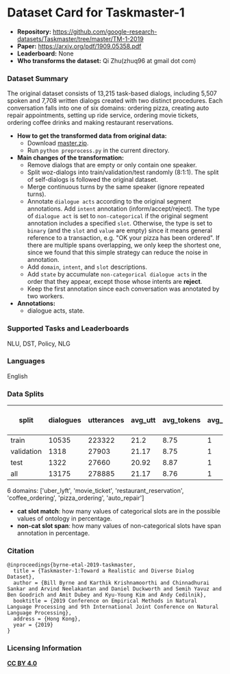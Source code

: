# Dataset Card for Taskmaster-1

- **Repository:** https://github.com/google-research-datasets/Taskmaster/tree/master/TM-1-2019
- **Paper:** https://arxiv.org/pdf/1909.05358.pdf
- **Leaderboard:** None
- **Who transforms the dataset:** Qi Zhu(zhuq96 at gmail dot com)

### Dataset Summary

The original dataset consists of 13,215 task-based dialogs, including 5,507 spoken and 7,708 written dialogs created with two distinct procedures. Each conversation falls into one of six domains: ordering pizza, creating auto repair appointments, setting up ride service, ordering movie tickets, ordering coffee drinks and making restaurant reservations.

- **How to get the transformed data from original data:** 
  - Download [master.zip](https://github.com/google-research-datasets/Taskmaster/archive/refs/heads/master.zip).
  - Run `python preprocess.py` in the current directory.
- **Main changes of the transformation:**
  - Remove dialogs that are empty or only contain one speaker.
  - Split woz-dialogs into train/validation/test randomly (8:1:1). The split of self-dialogs is followed the original dataset.
  - Merge continuous turns by the same speaker (ignore repeated turns).
  - Annotate `dialogue acts` according to the original segment annotations. Add `intent` annotation (inform/accept/reject). The type of `dialogue act` is set to `non-categorical` if the original segment annotation includes a specified `slot`. Otherwise, the type is set to `binary` (and the `slot` and `value` are empty) since it means general reference to a transaction, e.g. "OK your pizza has been ordered". If there are multiple spans overlapping, we only keep the shortest one, since we found that this simple strategy can reduce the noise in annotation.
  - Add `domain`, `intent`, and `slot` descriptions.
  - Add `state` by accumulate `non-categorical dialogue acts` in the order that they appear, except those whose intents are **reject**.
  - Keep the first annotation since each conversation was annotated by two workers.
- **Annotations:**
  - dialogue acts, state.

### Supported Tasks and Leaderboards

NLU, DST, Policy, NLG

### Languages

English

### Data Splits

| split      |   dialogues |   utterances |   avg_utt |   avg_tokens |   avg_domains | cat slot match(state)   | cat slot match(goal)   | cat slot match(dialogue act)   |   non-cat slot span(dialogue act) |
|------------|-------------|--------------|-----------|--------------|---------------|-------------------------|------------------------|--------------------------------|-----------------------------------|
| train      |       10535 |       223322 |     21.2  |         8.75 |             1 | -                       | -                      | -                              |                               100 |
| validation |        1318 |        27903 |     21.17 |         8.75 |             1 | -                       | -                      | -                              |                               100 |
| test       |        1322 |        27660 |     20.92 |         8.87 |             1 | -                       | -                      | -                              |                               100 |
| all        |       13175 |       278885 |     21.17 |         8.76 |             1 | -                       | -                      | -                              |                               100 |

6 domains: ['uber_lyft', 'movie_ticket', 'restaurant_reservation', 'coffee_ordering', 'pizza_ordering', 'auto_repair']
- **cat slot match**: how many values of categorical slots are in the possible values of ontology in percentage.
- **non-cat slot span**: how many values of non-categorical slots have span annotation in percentage.

### Citation

```
@inproceedings{byrne-etal-2019-taskmaster,
  title = {Taskmaster-1:Toward a Realistic and Diverse Dialog Dataset},
  author = {Bill Byrne and Karthik Krishnamoorthi and Chinnadhurai Sankar and Arvind Neelakantan and Daniel Duckworth and Semih Yavuz and Ben Goodrich and Amit Dubey and Kyu-Young Kim and Andy Cedilnik},
  booktitle = {2019 Conference on Empirical Methods in Natural Language Processing and 9th International Joint Conference on Natural Language Processing},
  address = {Hong Kong}, 
  year = {2019} 
}
```

### Licensing Information

[**CC BY 4.0**](https://creativecommons.org/licenses/by/4.0/)